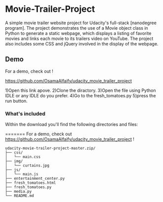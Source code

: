 # Movie-Trailer-Project 

A simple movie trailer website project for Udacity's full-stack [nanodegree program]. The project demonstrates the use of a Movie object class in Python to generate a static webpage, which displays a listing of favorite movies and links each movie to its trailers video on YouTube. The project also includes some CSS and jQuery involved in the display of the webpage.

## Demo
For a demo, check out !

https://github.com/OsamaAlfaify/udacity_movie_trailer_project

1)Open this link apove.
2)Clone the diractory.
3)Open the file using Python IDLE or any IDLE do you prefer.
4)Go to the fresh_tomatoes.py
5)press the run button.

### What's included

Within the download you'll find the following directories and files:

=======
For a demo, check out https://github.com/OsamaAlfaify/udacity_movie_trailer_project !
```
udacity-movie-trailer-project-master.zip/
├── css/
│   └── main.css
├── img/
│   └── curtains.jpg
├── js/
│   └── main.js
├── entertainment_center.py
├── fresh_tomatoes.html
├── fresh_tomatoes.py
├── media.py
└── README.md
```
